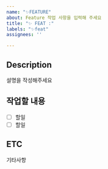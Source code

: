 ```yaml
---
name: "✨FEATURE"
about: Feature 작업 사항을 입력해 주세요
title: "✨ FEAT :"
labels: "✨feat"
assignees: ''

---
```


## Description
설명을 작성해주세요

## 작업할 내용
- [ ] 할일
- [ ] 할일

## ETC
기타사항
